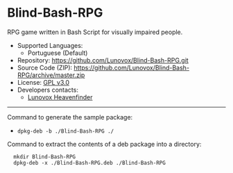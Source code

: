 # Blind-Bash-RPG

RPG game written in Bash Script for visually impaired people.

  * Supported Languages:
    * Portuguese (Default)
  * Repository: https://github.com/Lunovox/Blind-Bash-RPG.git
  * Source Code (ZIP): https://github.com/Lunovox/Blind-Bash-RPG/archive/master.zip
  * License: [GPL v3.0](https://github.com/Lunovox/Blind-Bash-RPG/blob/master/LICENSE)
  * Developers contacts:
    * [Lunovox Heavenfinder](https://libreplanet.org/wiki/User:Lunovox)

_____

Command to generate the sample package:
  * ````dpkg-deb -b ./Blind-Bash-RPG ./````

Command to extract the contents of a deb package into a directory:
````
  mkdir Blind-Bash-RPG
  dpkg-deb -x ./Blind-Bash-RPG.deb ./Blind-Bash-RPG
````
